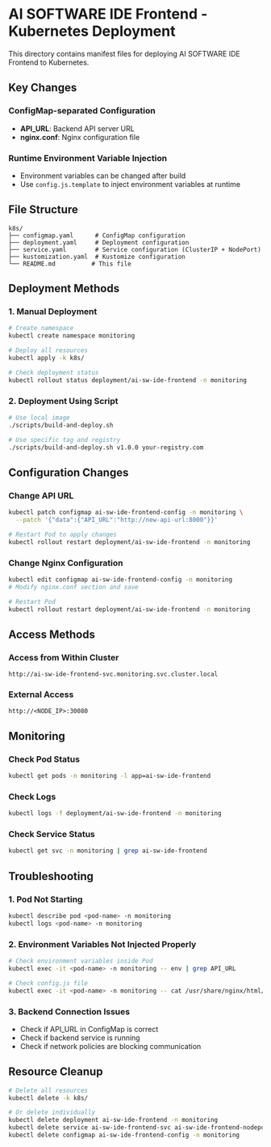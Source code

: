 # AI SOFTWARE IDE Frontend - Kubernetes Deployment

This directory contains manifest files for deploying AI SOFTWARE IDE Frontend to Kubernetes.

## Key Changes

### ConfigMap-separated Configuration
- **API_URL**: Backend API server URL
- **nginx.conf**: Nginx configuration file

### Runtime Environment Variable Injection
- Environment variables can be changed after build
- Use `config.js.template` to inject environment variables at runtime

## File Structure

```
k8s/
├── configmap.yaml      # ConfigMap configuration
├── deployment.yaml     # Deployment configuration
├── service.yaml        # Service configuration (ClusterIP + NodePort)
├── kustomization.yaml  # Kustomize configuration
└── README.md          # This file
```

## Deployment Methods

### 1. Manual Deployment

```bash
# Create namespace
kubectl create namespace monitoring

# Deploy all resources
kubectl apply -k k8s/

# Check deployment status
kubectl rollout status deployment/ai-sw-ide-frontend -n monitoring
```

### 2. Deployment Using Script

```bash
# Use local image
./scripts/build-and-deploy.sh

# Use specific tag and registry
./scripts/build-and-deploy.sh v1.0.0 your-registry.com
```

## Configuration Changes

### Change API URL
```bash
kubectl patch configmap ai-sw-ide-frontend-config -n monitoring \
  --patch '{"data":{"API_URL":"http://new-api-url:8000"}}'

# Restart Pod to apply changes
kubectl rollout restart deployment/ai-sw-ide-frontend -n monitoring
```

### Change Nginx Configuration
```bash
kubectl edit configmap ai-sw-ide-frontend-config -n monitoring
# Modify nginx.conf section and save

# Restart Pod
kubectl rollout restart deployment/ai-sw-ide-frontend -n monitoring
```

## Access Methods

### Access from Within Cluster
```
http://ai-sw-ide-frontend-svc.monitoring.svc.cluster.local
```

### External Access
```
http://<NODE_IP>:30080
```

## Monitoring

### Check Pod Status
```bash
kubectl get pods -n monitoring -l app=ai-sw-ide-frontend
```

### Check Logs
```bash
kubectl logs -f deployment/ai-sw-ide-frontend -n monitoring
```

### Check Service Status
```bash
kubectl get svc -n monitoring | grep ai-sw-ide-frontend
```

## Troubleshooting

### 1. Pod Not Starting
```bash
kubectl describe pod <pod-name> -n monitoring
kubectl logs <pod-name> -n monitoring
```

### 2. Environment Variables Not Injected Properly
```bash
# Check environment variables inside Pod
kubectl exec -it <pod-name> -n monitoring -- env | grep API_URL

# Check config.js file
kubectl exec -it <pod-name> -n monitoring -- cat /usr/share/nginx/html/config.js
```

### 3. Backend Connection Issues
- Check if API_URL in ConfigMap is correct
- Check if backend service is running
- Check if network policies are blocking communication

## Resource Cleanup

```bash
# Delete all resources
kubectl delete -k k8s/

# Or delete individually
kubectl delete deployment ai-sw-ide-frontend -n monitoring
kubectl delete service ai-sw-ide-frontend-svc ai-sw-ide-frontend-nodeport -n monitoring
kubectl delete configmap ai-sw-ide-frontend-config -n monitoring
```